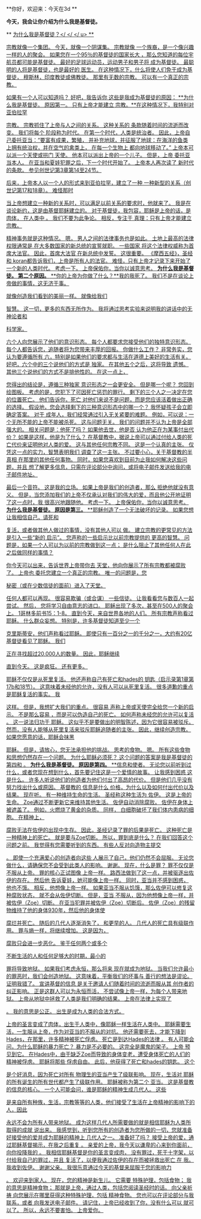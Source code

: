 **你好，欢迎来：今天在3d **

**今天，我会让你介绍为什么我是基督徒。**

** <u>为什么我是基督徒？</ </ </ u> **

宗教就像一个集团。 今天，就像一个阴谋集。 宗教就像
一个族裔，是一个像兴趣一样的人的聚会。 如果您在一个95％的基督徒的国家长大
，那么您知道的每位宇航员都可能是基督徒。 最好的足球运动员，运动男子和男子将
成为基督徒。 最聪明的人将是基督徒，也是最好的
医生。 在这种情况下，什么将使人们免于成为基督徒，
穆斯林，印度教徒或佛教徒。
那里有无数的宗教。 可以有一个真正的宗教。

如果有一个人可以知道吗？ 好吧，我告诉你 这些是我成为基督徒的原因：
**为什么我是基督徒。 原因第一。 只有上帝才能建立
宗教。**在这种情况下，我特别对亚伯拉罕

宗教。 宗教抓住了上帝与人之间的关系。 这种关系的
条款随着时间的流逝而改变。 我们将每个
阶段称为时代。 在第一个时代，人类是统治者。
因此，上帝自己委托亚当：“要富有成果，繁殖，
并补充地球，并征服了地球：在海洋的鱼类
上拥有统治权，并在空气的禽类上， 在每一个生物上
都向地球移动了。” 上帝本可以派一个天使或拱门
天使。 他本可以派出上帝的一个儿子。 但是，上帝
委托亚当本人。
在亚当和夏娃犯罪之后，下一个时代开始了。 上帝本人再次读了
新时代的条款。 参见创世记第3章第14至24节。

后来，上帝本人以一个人的形式来到亚伯拉罕，建立了一种
一种新型的关系（创世记第17和18章）。 难怪那时

当上帝想建立一种新的关系时，可以满足以前关系的要求时，他就来了。 我是在谈论新约，这是由基督耶稣建立的。
对于基督徒，我包容，耶稣是上帝的话，是肉体，
在人类中
。 我们不要为此争论。 相反，专注于
真理：只有上帝才能建立宗教。

精神事务就是这种情况。 嗯，
男人之间的法律事务也是如此。 土地上最高的法律权限通常是
在大多数国家的新总统的宣誓就职。 一些国家
将这个法律权威称为首席大法官。 因此，首席大法官
在新总统中发誓。 这很重要。 《摩西五经》，圣经和
koran都告诉我们，上帝是所有人的法官。 难怪，只有上帝才记录下来开始了一个新的人类时代。 考虑一下。
上帝保佑你，当你以诚意思考。
**为什么我是基督徒。 第二个原因。**
**你的上帝为你做了什么？**我的我死了。
我们不是在谈论上帝做的事情，这无济于事。

就像创造我们看到的美丽一样。 就像给我们

智慧。 这一切，更多的东西无所作为。 我将通过思考实验来说明我的讲话中的无神论者和

科学家。

六个人向您展示了他们的意识形态。 每个人都要求您接受他们的独特意识形态。 每个人都告诉您，追随者将为您带来丰厚的回报。 你做什么工作？ 非常务实，您认为要遵循所有
六，特别是如果他们的要求都与生活在道德上美好的生活有关。 好吧，六个中的三个说他们的方式是
独家。 在其他五个之后，这将导致
遗憾。 其他三个说他们的方式不是排他性的。 在这一点上，

您得出的结论是，遵循三种独家
意识形态之一会更安全。 但是哪一个呢？ 您回到绘图板。
考虑的是，您犯下了可因死亡惩罚的罪行。 剩下的三个人之一决定在您的位置死亡。 他们告诉你，死亡
对他们来说不是问题，而是您应该活着做出正确的选择。 假设地，您会选择剩下的三种意识形态中的哪一个？
我怀疑孩子会立即确定答案。 对于
成年人，我们经常通过引入无关紧要的难题。
例如，可以说：一个无所不能的上帝不能被杀死。 这与问题无关。 我们的问题并不认为上帝是全部
强大的。 相关问题是：他死了吗？ 如果他去世，他是否
认为他正在为某事付出代价？ 如果是这样，他是为了什么？
在基督教中，据说上帝可以通过付给人类的死亡代价来证明他对人类的爱。 这与其他任何宗教不同。 这是一个认真的主张。 仅凭这一点的实力，智慧表明我们
调查了这一主张。 不过要小心，关于基督教的半真相
在那里的其他任何事物。
同时，如果您喜欢到目前为止我如何解决这些问题，并且
想了解更多信息，只需在评论部分中询问，或将电子邮件发送给我的电子邮件地址。

最后一个音符。
这是我的立场。 如果上帝是我们的创造者，那么
拒绝他就没有意义。 但是，当您添加我们的上帝不仅承认对我们的伟大的爱，而且他公开地证明了这一点时，我
很高兴地跟随他。 考虑一下。
上帝保佑你，当你以诚意思考。
**为什么我是基督徒。 原因是第三。**
**耶稣创造了一个无法破坏的记录。 如果您想让我相信自己，请死和

复活，或者做其他人做过的事情，没有其他人可以
做。
建立宗教的更常见的方法是引入一些“新的
启示”。 您声称的一些启示比以前宗教提供的
更高的智慧。 问题是，如果一个人可以为以前的宗教做到这一点； 是什么阻止了其他任何人在此之后做同样的事情？

你今天可以出来，告诉世界上帝带你去
天堂，他向你展示了所有宗教都被腐败了。 上帝也
委托您建立一个真正的宗教。 唯一的问题是，您

秘密（或在少数信徒的面前）进入了天堂。

任何人都可以再现。 很容易欺骗（或合谋）
一些信徒。 让我看看您与数百人一起尝试。 然后，
您将学习自由意志的进口。 耶稣出现了多次，甚至在500人的聚会上。 1哥林多前书15：1-8。 直到今天，来自世界各地的人们。 所有宗教声称看过耶稣。
什么群众妄想。 特别是，许多基督徒知道至少一个

克里斯蒂安，他们声称看过耶稣。 即使只有一百分之一的千分之一，大约有20亿基督徒看见了耶稣。 我们

正在寻找超过20,000人的数量。 因此，耶稣继续

直到今天。 这是疯狂。 还有更多。

耶稣不仅仅是从死里复活。 他还声称自己有死亡和hades的
钥匙（启示录第1章第17b和18节）。 这意味着未经他的允许，没有人可以从死里复活。
很多道歉的重点是耶稣复活的事实。 我

这样。 但是，我想扩大我们的重点。 很容易
声称上帝或天使完全给您一个新的启示。 不是那么容易
，而是可以伪造自己的死亡。 如何声称未经您的允许可以复活
。 这一说法归功于
耶稣。 这似乎不是要做出的明智陈述，因为它很容易被驳斥。 然而，没有人能够从死里复活来驳斥耶稣追随者的主张。 因此，继续创造宗教。 如果您愿意的话，耶稣会抹黑

耶稣。 但是，请放心，您无法承担他的挑战。 思考的食物。
嗯。 所有这些食物和思想仍然存在一个问题。
为什么耶稣必须死？ 这个问题的答案是我是基督徒的第四和
。
**为什么我是基督徒。 原因是第四。**
**信息和使者。 无论您以前听到过什么，或者您现在想到什么，首先要记住这是一个爱情的故事。 让我感到困惑
这是什么。 许多人听说他们的创造者为他们付出了高昂的代价。
但是他们几乎没有努力找出什么或原因。 基督教的
信息是什么
价格，为什么以及如何付出代价以及结果。
现在听。
有一种维持生命的生活。 圣经称这种生活为
佐伊。 这是上帝的生命。 Zoe通过不断更新它来维持其他生活。 佐伊自动消除腐败。 佐伊在身体上被遮盖了。 例如，火燃烧了黄金的杂质。 同样，
白细胞破坏了我们体内患病的细胞。 在精神上，

腐败无法在佐伊的出现中生存。 因此，圣经记录了罪的后果是死亡。 这种死亡是一种精神上的死亡。
就是要与Zoe切断。
所以，罪到底是什么？ 在我们回答这个问题之前。 我觉得有您需要听到的东西。 有些人反对向造物主提交

。 即使一个充满爱心的创造者向这些
人展示了自己，他们仍然不会屈服。 无论您做什么，请确保您不会受到此类人的影响。 谢谢。
现在，什么是罪？
罪不仅仅是不服从上帝。 罪的核心正试图像
上帝一样。 路西法做到了这一点，并被驱逐出佐伊的存在。 然后他
告诉夏娃，她可能像上帝一样。 同时，亚当并不感到困惑，
他也不饿。 相反，他想像上帝一样。 如果亚当不服从饥饿，那么佐伊可以修复这种腐败状态，
就不会从佐伊切断。 但是，亚当
不服从，因为他想像上帝一样，并被佐伊（Zoe）切断。
在亚当犯罪并被佐伊（Zoe）切断后。 佐伊（Zoe）的残留物维持了他的身体930年，然后他的身体使

腐烂并死亡。 随后的几代人逐渐消失了，
和更早的人。 几代人的死亡具有级联作用。
罪与熵一样，将继续增加。 这是因为，

腐败只会进一步恶化。 鉴于任何两个或多个

不断生活的人和任何足够大的时期，最小的

罪将导致地狱。 如果我们考虑永恒，那么将来
现在就成为地狱。 当我们允许最小的罪恶时，我们会创造地狱。 这意味着，平衡我们的坏事与
善行的想法是谬论。 证明我错了。 宣讲基督的信息
是关于邀请人们随着时间的流逝而服从其
创作者的纠正影响。 正是这群人可以为永恒而活，
不尝试像上帝一样，为每个人带来地狱。
上帝从地狱中拯救了人类是我们明确的结果。 上帝在法律上实现了

。 我的意思是公正。 出生是成为人类的合法方式。

上帝的圣言变成了肉体，出生于人类中，像耶稣一样生活在人类中。
耶稣需要生活，一生服从上帝，作为对亚当的不服从的对抗。 他还需要死去，才能下降到
Hades，在那里，许多精神被死亡俘虏。 死亡是到达Hades的法律
。 有人可能会问，为什么耶稣的暴力死亡？
暴力是不必要的。 这完全是魔鬼的架子。 上帝
预见到它。
在Hades中，由于缺乏Zoe而导致的身体变老，遭受身体死亡的人们的精神被俘虏。 耶稣将那些
俘虏自由。 此后，他获得了死亡和hades的钥匙。 这个

是个好消息，因为死亡对所有
物理生的亚当产生了级联影响。 现在，生活对
耶稣的所有诞生的所有世代都产生了级联作用。 耶稣被称为第二个
亚当。 这是基督教的信息的核心。
一个人可能会问，谁是耶稣的精神生成几代人。 这些

是来自所有种族，生活，宗教等等的人类，他们接受了生活在上帝精神的影响下的人，因此

永远不会为所有人带来地狱。 成为这样几代人所需要做的就是相信耶稣为人类所取得的成就
说出来。
我感觉到，听到您所有的创造者为您所做的一切，您就准备好接受他的爱并成为耶稣的精神上
几代人之一。
准备好了吗？ 接受上帝的爱，通过耶稣基督揭示，在我之后重复
。
亲爱的上帝，我今天以谦卑的心来到你面前，向你投降我的
。 我相信耶稣基督是你的圣言变成肉，
没有罪过，死于十字架，以付给我自己的罪过，并且
复活了，以便我通过佐伊的存在而被拯救出死亡 在
我。 我收到佐伊。 谢谢父亲。 我很乐意通过今天的基督来屈服于您的影响力

。
欢迎来到家人。 现在，您的精神是新生儿。 它需要
特殊护理，包括食物； 我的意思是精神食物； 那就是上帝，通过人类，包括您阅读圣经时的话。 向父亲祈祷
向您展示在哪里获得这种特殊护理，包括
精神食物。 您也可以在评论部分与我联系，或者
向我发送电子邮件。 请记住，上帝已经收到了你，没有什么可以
就可以了。 所以，永远不要害怕。
上帝爱你。







